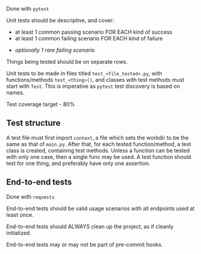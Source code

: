 Done with ```pytest```

Unit tests should be descriptive, and cover:
- at least 1 common passing scenario FOR EACH kind of success
- at least 1 common failing scenario FOR EACH kind of failure
* *optionally 1 rare failing scenario*

Things being tested should be on separate rows.

Unit tests to be made in files titled ```test_<file_tested>.py```, with functions/methods ```test_<thing>()```, and classes with test methods must start with `Test`. This is imperative as `pytest` test discovery is based on names. 

Test coverage target - 80%

## Test structure

A test file must first import `context`, a file which sets the workdir to be the same as that of `main.py`.
After that, for each tested function/method, a test class is created, containing test methods.
Unless a function can be tested with only one case, then a single func may be used.
A test function should test for one thing, and preferably have only one assertion.

## End-to-end tests
Done with ```requests```

End-to-end tests should be valid usage scenarios with all endpoints used at least once.

End-to-end tests should ALWAYS clean up the project, as if cleanly initialized.

End-to-end tests may or may not be part of pre-commit hooks.
